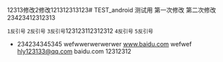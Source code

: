 12313修改2修改121312313123# TEST_android
测试用
第一次修改
第二次修改23423412312313

` 1反引号 `
`` 2反引号 ``
``` 3反引号 ```123123112312312
```` 4反引号 ````
````` 5反引号 `````
+ 234234345345
wefwwerwerwerwer
  www.baidu.com
  wefwef
hly123133@qq.com
baidu.com
12312312
